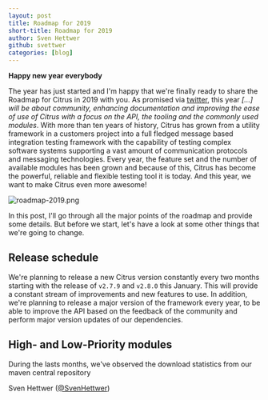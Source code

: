 ```yaml
---
layout: post
title: Roadmap for 2019
short-title: Roadmap for 2019
author: Sven Hettwer
github: svettwer
categories: [blog]
---
```


**Happy new year everybody**

The year has just started and I'm happy that we're finally ready to share the Roadmap for Citrus in 2019 with you. 
As promised via [twitter](https://twitter.com/citrus_test/status/1073162157259440128), this year
*[...] will be about community, enhancing documentation and improving the ease of use of Citrus with a focus on the 
API, the tooling and the commonly used modules*. With more than ten years of history, Citrus has grown from a utility
framework in a customers project into a full fledged message based integration testing framework with the capability of
testing complex software systems supporting a vast amount of communication protocols and messaging technologies.
Every year, the feature set and the number of available modules has been grown and because of this, Citrus has become the
powerful, reliable and flexible testing tool it is today. And this year, we want to make Citrus even more awesome!

![roadmap-2019.png](${context.path}/img/citrus/roadmap-2019.png)

In this post, I'll go through all the major points of the roadmap and provide some details. But before we start, let's
have a look at some other things that we're going to change.

## Release schedule
We're planning to release a new Citrus version constantly every two months starting with the release of `v2.7.9` and
`v2.8.0` this January. This will provide a constant stream of improvements and new features to use.
In addition, we're planning to release a major version of the framework every year, to be able to improve the API based
on the feedback of the community and perform major version updates of our dependencies.

## High- and Low-Priority modules
During the lasts months, we've observed the download statistics from our maven central repository

Sven Hettwer ([@SvenHettwer](https://twitter.com/SvenHettwer))





 